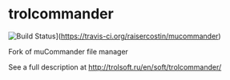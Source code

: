 trolcommander
=============

![Build Status](https://travis-ci.org/raisercostin/mucommander.svg?branch=develop)](https://travis-ci.org/raisercostin/mucommander)


Fork of muCommander file manager

See a full description at http://trolsoft.ru/en/soft/trolcommander/